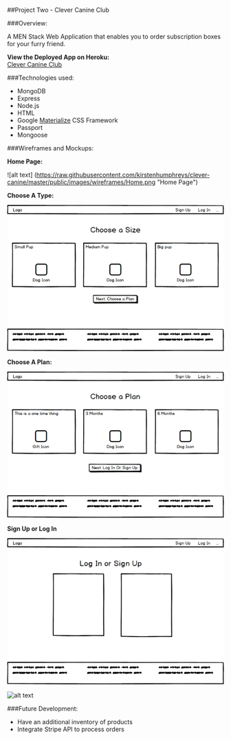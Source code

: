 ##Project Two - Clever Canine Club

###Overview:

A MEN Stack Web Application that enables you to order subscription boxes for your furry friend. 

**View the Deployed App on Heroku:**<br>
[Clever Canine Club](https://guarded-dawn-29413.herokuapp.com/)



###Technologies used:

* MongoDB
* Express
* Node.js
* HTML
* Google [Materialize](http://materializecss.com/) CSS Framework
* Passport
* Mongoose


###Wireframes and Mockups:

**Home Page:**

![alt text] (https://raw.githubusercontent.com/kirstenhumphreys/clever-canine/master/public/images/wireframes/Home.png "Home Page")

**Choose A Type:**

![alt text](https://raw.githubusercontent.com/kirstenhumphreys/clever-canine/master/public/images/wireframes/Choose%20Type.png "Type")


**Choose A Plan:**

![alt text](https://raw.githubusercontent.com/kirstenhumphreys/clever-canine/master/public/images/wireframes/Choose%20Plan.png "Home Page")

**Sign Up or Log In**

![alt text](https://raw.githubusercontent.com/kirstenhumphreys/clever-canine/master/public/images/wireframes/Log%20In%20Or%20Sign%20up.png "Sign Up or Log In")

![alt text]()

###Future Development:

* Have an additional inventory of products 
* Integrate Stripe API to process orders
